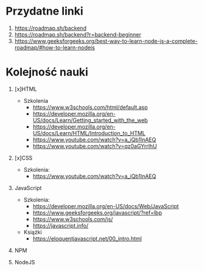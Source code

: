 
# Przydatne linki
1. https://roadmap.sh/backend
2. https://roadmap.sh/backend?r=backend-beginner
3. https://www.geeksforgeeks.org/best-way-to-learn-node-js-a-complete-roadmap/#how-to-learn-nodejs


# Kolejność nauki
1. [x]HTML
    + Szkolenia
        + https://www.w3schools.com/html/default.asp
        + https://developer.mozilla.org/en-US/docs/Learn/Getting_started_with_the_web
        + https://developer.mozilla.org/en-US/docs/Learn/HTML/Introduction_to_HTML
        + https://www.youtube.com/watch?v=a_iQb1lnAEQ
        + https://www.youtube.com/watch?v=qz0aGYrrlhU



2. [x]CSS
    + Szkolenia:
        + https://www.youtube.com/watch?v=a_iQb1lnAEQ
3. JavaScript
    + Szkolenia:
        + https://developer.mozilla.org/en-US/docs/Web/JavaScript
        + https://www.geeksforgeeks.org/javascript/?ref=lbp
        + https://www.w3schools.com/js/
        + https://javascript.info/
    + Książki
        + https://eloquentjavascript.net/00_intro.html
4. NPM
4. NodeJS
